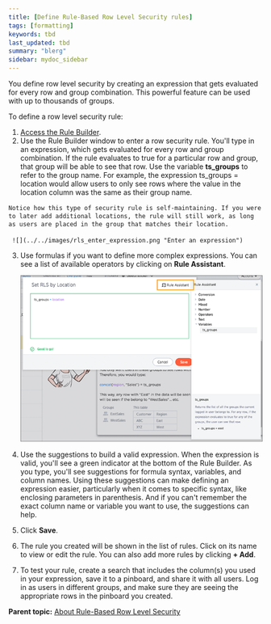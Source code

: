 ```yaml
---
title: [Define Rule-Based Row Level Security rules]
tags: [formatting]
keywords: tbd
last_updated: tbd
summary: "blerg"
sidebar: mydoc_sidebar
---
```

You define row level security by creating an expression that gets evaluated for every row and group combination. This powerful feature can be used with up to thousands of groups.

To define a row level security rule:

1.   [Access the Rule Builder](access_rule_builder.html#).
2.   Use the Rule Builder window to enter a row security rule. You'll type in an expression, which gets evaluated for every row and group combination. If the rule evaluates to true for a particular row and group, that group will be able to see that row. Use the variable **ts\_groups** to refer to the group name. For example, the expression ts\_groups = location would allow users to only see rows where the value in the location column was the same as their group name.

    Notice how this type of security rule is self-maintaining. If you were to later add additional locations, the rule will still work, as long as users are placed in the group that matches their location.

     ![](../../images/rls_enter_expression.png "Enter an expression")

3.   Use formulas if you want to define more complex expressions. You can see a list of available operators by clicking on **Rule Assistant**.

     ![](../../images/rls_rule_assistant.png "The Rule Assistant")

4.   Use the suggestions to build a valid expression. When the expression is valid, you'll see a green indicator at the bottom of the Rule Builder. As you type, you'll see suggestions for formula syntax, variables, and column names. Using these suggestions can make defining an expression easier, particularly when it comes to specific syntax, like enclosing parameters in parenthesis. And if you can't remember the exact column name or variable you want to use, the suggestions can help.
5.   Click **Save**.
6.   The rule you created will be shown in the list of rules. Click on its name to view or edit the rule. You can also add more rules by clicking **+ Add**.
7.   To test your rule, create a search that includes the column\(s\) you used in your expression, save it to a pinboard, and share it with all users. Log in as users in different groups, and make sure they are seeing the appropriate rows in the pinboard you created.

**Parent topic:** [About Rule-Based Row Level Security](../../admin/data_security/new_row_level_security.html)
